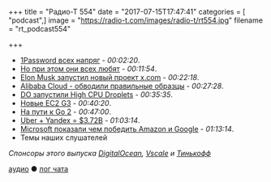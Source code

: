 +++
title = "Радио-Т 554"
date = "2017-07-15T17:47:41"
categories = [ "podcast",]
image = "https://radio-t.com/images/radio-t/rt554.jpg"
filename = "rt_podcast554"

+++

- [1Password всех напряг](https://www.cyberscoop.com/1password-subscription-no-local-machine-storage/) - *00:02:20*.
- [Но при этом они всех любят](https://blog.agilebits.com/2017/07/13/why-we-love-1password-memberships/) - *00:11:54*.
- [Elon Musk запустил новый проект x.com](http://mashable.com/2017/07/14/x-elon-musk-website/) - *00:22:18*.
- [Alibaba Cloud - обводили правильные образцы](https://www.alibabacloud.com/why-alibaba-cloud?spm=a3c0i.7922197.210943.1.4cfa9445TeKm8q) - *00:27:28*.
- [DO запустили High CPU Droplets](https://blog.digitalocean.com/introducing-high-cpu-droplets/?utm_medium=email) - *00:35:35*.
- [Новые  EC2 G3](https://aws.amazon.com/about-aws/whats-new/2017/07/introducing-amazon-ec2-g3-instances-the-next-generation-of-gpu-powered-instances-for-graphics-intensive-applications/?sc_channel=sm) - *00:40:20*.
- [На пути к Go 2](https://habrahabr.ru/post/333346/) - *00:47:00*.
- [Uber + Yandex = $3.72B](https://techcrunch.com/2017/07/13/uber-yandex-combine-ridesharing-and-ubereats-in-russia-in-a-3-72b-jv/) - *01:03:14*.
- [Microsoft показали чем победить Amazon и Google](http://www.businessinsider.com/microsoft-azure-stack-hybrid-cloud-released-2017-7) - *01:13:14*.
- Темы наших слушателей

*Спонсоры этого выпуска [DigitalOcean](https://www.digitalocean.com), [Vscale](http://bit.ly/radio-t_vscale) и [Тинькофф](http://bit.ly/tinkoff-rt2)*


[аудио](http://cdn.radio-t.com/rt_podcast554.mp3) ● [лог чата](http://chat.radio-t.com/logs/radio-t-554.html)
<audio src="http://cdn.radio-t.com/rt_podcast554.mp3" preload="none"></audio>